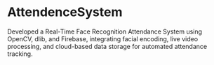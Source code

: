 # AttendenceSystem
Developed a Real-Time Face Recognition Attendance System using OpenCV, dlib, and Firebase, integrating facial encoding, live video processing, and cloud-based data storage for automated attendance tracking.

